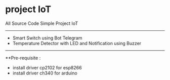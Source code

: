 # project IoT
All Source Code Simple Project IoT

<hr>

- Smart Switch using Bot Telegram
- Temperature Detector with LED and Notification using Buzzer

<hr>

**Pre-requisite :
- install driver cp2102 for esp8266
- install driver ch340 for arduino
